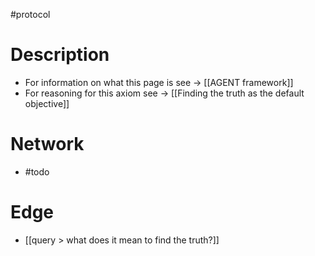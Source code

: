 #protocol 

# Description
- For information on what this page is see -> [[AGENT framework]]
- For reasoning for this axiom see -> [[Finding the truth as the default objective]]

# Network
- #todo 

# Edge
- [[query > what does it mean to find the truth?]]